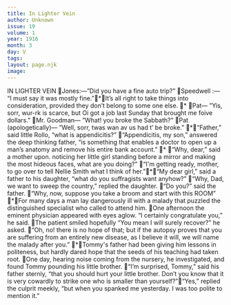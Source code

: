 ```yaml
---
title: In Lighter Vein
author: Unknown
issue: 19
volume: 1
year: 1916
month: 3
day: V
tags:
layout: page.njk
image:
---
```

IN LIGHTER VEIN Jones:—”Did you have a fine auto trip?” Speedwell :— “I must say it was mostly fine.”*It’s all right to take things into consideration, provided they don’t belong to some one else. * Pat— ”Yis, sorr, wur-rk is scarce, but Oi got a job last Sunday that brought me foive dollars.” Mr. Goodman— ”What! you broke the Sabbath?” Pat (apologetically)— ”Well, sorr, twas wan av us had t’ be broke.” *“Father,” said little Rollo, “what is appendicitis?” “Appendicitis, my son,” answered the deep thinking father, “is something that enables a doctor to open up a man’s anatomy and remove his entire bank account.” * “Why, dear,” said a mother upon. noticing her little girl standing before a mirror and making the most hideous faces, what are you doing?” “I'm getting ready, mother, to go over to tell Nellie Smith what I think of her.”*“My dear girl,” said a father to his daughter, “what do you suffragists want anyhow?” “Why, Dad, we want to sweep the country,” replied the daughter. “Do you?” said the father. “Why, now, suppose you take a broom and start with this ROOM” *For many days a man lay dangerously ill with a malady that puzzled the distinguished specialist who called to attend him. One afternoon the eminent physician appeared with eyes aglow. “I certainly congratulate you,” he said. The patient smiled hopefully “You mean I will surely recover?” he asked. “Oh, no! there is no hope of that; but if the autopsy proves that you are suffering from an entirely new disease, as I believe it will, we will name the malady after you.”  *Tommy's father had been giving him lessons in politeness, but hardly dared hope that the seeds of his teaching had taken root. One day, hearing noise coming from the nursery, he investigated, and found Tommy pounding his little brother. “I’m surprised, Tommy,” said his father sternly, “that you should hurt your little brother. Don’t you know that it is very cowardly to strike one who is smaller than yourself?”“Yes,” replied the culprit meekly, “but when you spanked me yesterday. I was too polite to mention it.” 
